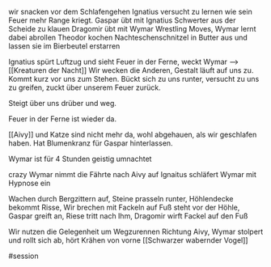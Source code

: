 wir snacken vor dem Schlafengehen
Ignatius versucht zu lernen wie sein Feuer mehr Range kriegt.
Gaspar übt mit Ignatius Schwerter aus der Scheide zu klauen
Dragomir übt mit Wymar Wrestling Moves, Wymar lernt dabei abrollen
Theodor kochen Nachteschenschnitzel in Butter aus und lassen sie im Bierbeutel erstarren

Ignatius spürt Luftzug und sieht Feuer in der Ferne, weckt Wymar --> [[Kreaturen der Nacht]]
Wir wecken die Anderen, Gestalt läuft auf uns zu. Kommt kurz vor uns zum Stehen.
Bückt sich zu uns runter, versucht zu uns zu greifen, zuckt über unserem Feuer zurück.

Steigt über uns drüber und weg.

Feuer in der Ferne ist wieder da. 

[[Aivy]] und Katze sind nicht mehr da, wohl abgehauen, als wir geschlafen haben.
Hat Blumenkranz für Gaspar hinterlassen.

Wymar ist für 4 Stunden geistig umnachtet

crazy Wymar nimmt die Fährte nach Aivy auf
Ignaitus schläfert Wymar mit Hypnose ein

Wachen durch Bergzittern auf, Steine prasseln runter, Höhlendecke bekommt Risse, 
Wir brechen mit Fackeln auf
Fuß steht vor der Höhle, Gaspar greift an, Riese tritt nach Ihm, Dragomir wirft Fackel auf den Fuß

Wir nutzen die Gelegenheit um Wegzurennen Richtung Aivy, Wymar stolpert und rollt sich ab, hört Krähen von vorne [[Schwarzer wabernder Vogel]] 



#session